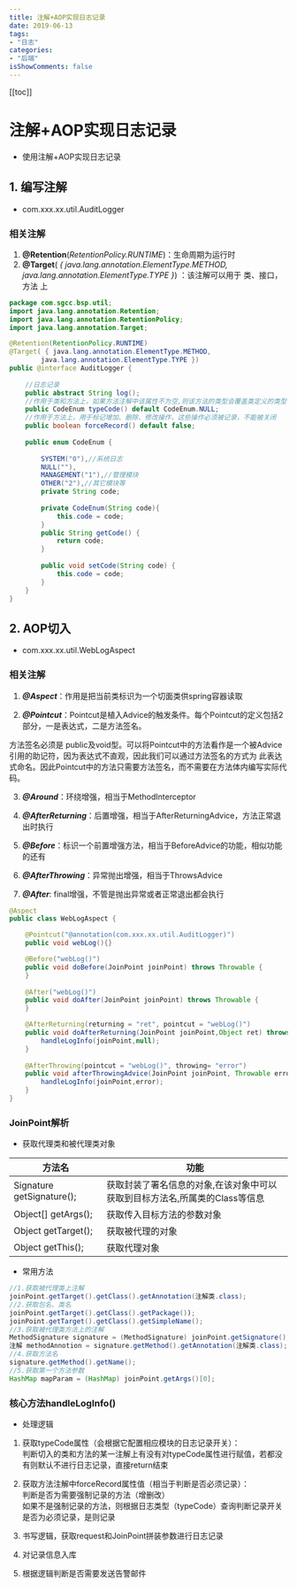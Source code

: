 ```yaml
---
title: 注解+AOP实现日志记录
date: 2019-06-13
tags:
- "日志"
categories:
- "后端"
isShowComments: false
---
```


<Boxx/>

[[toc]]

# 注解+AOP实现日志记录

- 使用注解+AOP实现日志记录

## 1. 编写注解

- com.xxx.xx.util.AuditLogger

### 相关注解

1. **@Retention**(*RetentionPolicy.RUNTIME*)：生命周期为运行时
2. **@Target**( *{ java.lang.annotation.ElementType.METHOD,  
           java.lang.annotation.ElementType.TYPE }*) ：该注解可以用于  类、接口，方法   上

```java
package com.sgcc.bsp.util;
import java.lang.annotation.Retention;
import java.lang.annotation.RetentionPolicy;
import java.lang.annotation.Target;

@Retention(RetentionPolicy.RUNTIME)
@Target( { java.lang.annotation.ElementType.METHOD,  
        java.lang.annotation.ElementType.TYPE })  
public @interface AuditLogger {  
    
    //日志记录
    public abstract String log();  
    //作用于类和方法上，如果方法注解中该属性不为空,则该方法的类型会覆盖类定义的类型
    public CodeEnum typeCode() default CodeEnum.NULL;
    //作用于方法上，用于标记增加、删除、修改操作，这些操作必须被记录，不能被关闭
    public boolean forceRecord() default false;
    
    public enum CodeEnum {
    	
    	SYSTEM("0"),//系统日志
    	NULL(""),
    	MANAGEMENT("1"),//管理模块
    	OTHER("2"),//其它模块等
    	private String code;
    	
    	private CodeEnum(String code){
    		this.code = code;
    	}
    	public String getCode() {
    		return code;
    	}
    	
    	public void setCode(String code) {
    		this.code = code;
    	}
    }
} 
```

## 2. AOP切入

- com.xxx.xx.util.WebLogAspect

### 相关注解

1. ***@Aspect***：作用是把当前类标识为一个切面类供spring容器读取

2. ***@Pointcut***：Pointcut是植入Advice的触发条件。每个Pointcut的定义包括2部分，一是表达式，二是方法签名。

  方法签名必须是 public及void型。可以将Pointcut中的方法看作是一个被Advice引用的助记符，因为表达式不直观，因此我们可以通过方法签名的方式为 此表达式命名。因此Pointcut中的方法只需要方法签名，而不需要在方法体内编写实际代码。

3. ***@Around***：环绕增强，相当于MethodInterceptor

4. ***@AfterReturning***：后置增强，相当于AfterReturningAdvice，方法正常退出时执行

5. ***@Before***：标识一个前置增强方法，相当于BeforeAdvice的功能，相似功能的还有

6. ***@AfterThrowing***：异常抛出增强，相当于ThrowsAdvice

7. ***@After***: final增强，不管是抛出异常或者正常退出都会执行

```java
@Aspect
public class WebLogAspect {

    @Pointcut("@annotation(com.xxx.xx.util.AuditLogger)")
    public void webLog(){}

    @Before("webLog()")
    public void doBefore(JoinPoint joinPoint) throws Throwable {
    }
    
    @After("webLog()")
    public void doAfter(JoinPoint joinPoint) throws Throwable {
    }

    @AfterReturning(returning = "ret", pointcut = "webLog()")
    public void doAfterReturning(JoinPoint joinPoint,Object ret) throws Throwable {
		handleLogInfo(joinPoint,null);
    }
    
    @AfterThrowing(pointcut = "webLog()", throwing= "error")
    public void afterThrowingAdvice(JoinPoint joinPoint, Throwable error) throws Exception{
		handleLogInfo(joinPoint,error);
    }
}
```

### JoinPoint解析

- 获取代理类和被代理类对象

| 方法名                    | 功能                                                         |
| ------------------------- | ------------------------------------------------------------ |
| Signature getSignature(); | 获取封装了署名信息的对象,在该对象中可以获取到目标方法名,所属类的Class等信息 |
| Object[] getArgs();       | 获取传入目标方法的参数对象                                   |
| Object getTarget();       | 获取被代理的对象                                             |
| Object getThis();         | 获取代理对象                                                 |

- 常用方法

```java
//1.获取被代理类上注解
joinPoint.getTarget().getClass().getAnnotation(注解类.class);
//2.获取包名、类名
joinPoint.getTarget().getClass().getPackage());
joinPoint.getTarget().getClass().getSimpleName();
//3.获取被代理类方法上的注解
MethodSignature signature = (MethodSignature) joinPoint.getSignature();
注解 methodAnnotion = signature.getMethod().getAnnotation(注解类.class);
//4.获取方法名
signature.getMethod().getName();
//5.获取第一个方法参数
HashMap mapParam = (HashMap) joinPoint.getArgs()[0];
```



### 核心方法handleLogInfo()

- 处理逻辑

1. 获取typeCode属性（会根据它配置相应模块的日志记录开关）：<br/>判断切入的类和方法的某一注解上有没有对typeCode属性进行赋值，若都没有则默认不进行日志记录，直接return结束

2. 获取方法注解中forceRecord属性值（相当于判断是否必须记录）：<br/>判断是否为需要强制记录的方法（增删改）<br/>如果不是强制记录的方法，则根据日志类型（typeCode）查询判断记录开关是否为必须记录，是则记录

3. 书写逻辑，获取request和JoinPoint拼装参数进行日志记录

4. 对记录信息入库

5. 根据逻辑判断是否需要发送告警邮件

